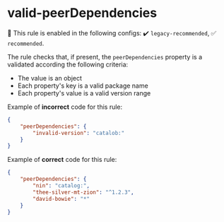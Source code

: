 # valid-peerDependencies

💼 This rule is enabled in the following configs: ✔️ `legacy-recommended`, ✅ `recommended`.

<!-- end auto-generated rule header -->

The rule checks that, if present, the `peerDependencies` property is a validated according the following criteria:

- The value is an object
- Each property's key is a valid package name
- Each property's value is a valid version range

Example of **incorrect** code for this rule:

```json
{
	"peerDependencies": {
		"invalid-version": "catalob:"
	}
}
```

Example of **correct** code for this rule:

```json
{
	"peerDependencies": {
		"nin": "catalog:",
		"thee-silver-mt-zion": "^1.2.3",
		"david-bowie": "*"
	}
}
```
